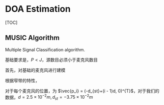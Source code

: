 # DOA Estimation

[TOC]

## MUSIC Algorithm

Multiple Signal Classification algorithm.

基础要求是，$P < J$，源数目必须小于麦克风数目

首先，对基础的麦克风进行建模

根据窄带的特性，

对于每个麦克风的位置，为 $\vec{p_i} = (-d_{st}+(i - 1)d, 0)^{T}$，对于我们的数据，$d = 2.5\times 10^{-2}m, d_{st} = -3.75 \times 10^{-2}m$

